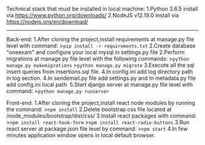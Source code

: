 Technical stack that must be installed in local machine:
	1.Python 3.6.5 install via https://www.python.org/downloads/
	2.NodeJS v12.19.0 install via https://nodejs.org/en/download/

***

Back-end:
	1.After cloning the project,install requirements at manage.py file level with command:
		>`pip install -r requirements.txt`
	2.Create database "oneexam" and configure your local mysql in settings.py file
	2.Perform migrations at manage.py file level with the following commands:
		>`python manage.py makemigrations`
		>`python manage.py migrate`
	3.Execute all the sql insert queries from insertions.sql file.
	4.In config.ini add log directory path in log section.
	4.In sendemail.py file add settings.py and In metadata.py file add config.ini local path.
	5.Start django server at manage.py file level with command:
		>`python manage.py runserver`

Front-end:
	1.After cloning the project,install react node modules by running the command: 
		>`npm install`
	2.Delete bootstrap.css file located at /node_modules/bootstrap/dist/css/
	3.Install react packages with command:
		>`npm install react-hook-form`
		>`npm install react-radio-buttons`
	3.Run react server at package.json file level by command:
		>`npm start`
	4.In few minutes application window opens in local default browser.


